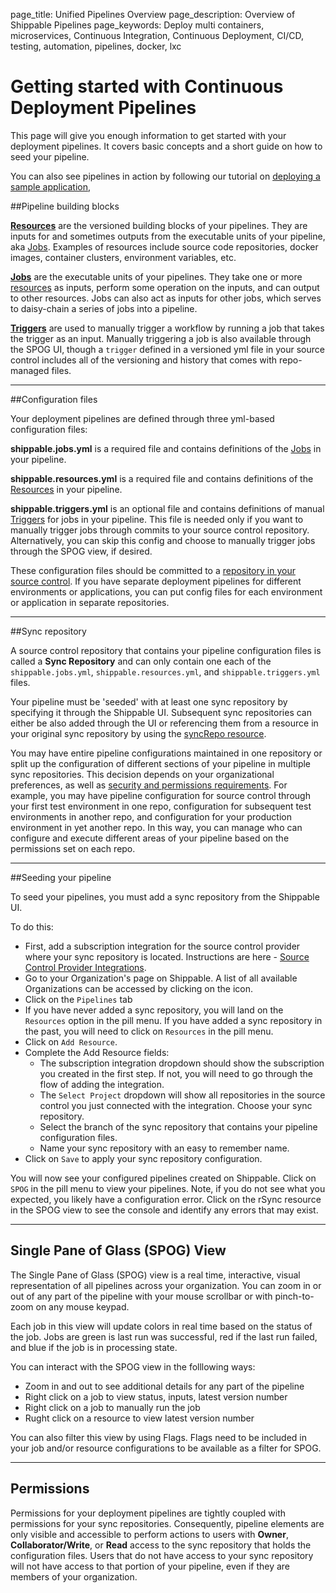 page_title: Unified Pipelines Overview
page_description: Overview of Shippable Pipelines
page_keywords: Deploy multi containers, microservices, Continuous Integration, Continuous Deployment, CI/CD, testing, automation, pipelines, docker, lxc

# Getting started with Continuous Deployment Pipelines

This page will give you enough information to get started with your deployment pipelines. It covers basic concepts and a short guide on how to seed your pipeline.

You can also see pipelines in action by following our tutorial on [deploying a sample application](../tutorials/pipelines/samplePipeline/),


##Pipeline building blocks

[**Resources**](resources/overview/) are the versioned building blocks of your pipelines. They are inputs for and sometimes outputs from the executable units of your pipeline, aka [Jobs](jobs/overview/). Examples of resources include source code repositories, docker images, container clusters, environment variables, etc.

[**Jobs**](jobs/overview/) are the executable units of your pipelines. They take one or more [resources](resources/overview/) as inputs, perform some operation on the inputs, and can output to other resources. Jobs can also act as inputs for other jobs, which serves to daisy-chain a series of jobs into a pipeline.

[**Triggers**](triggers/) are used to manually trigger a workflow by running a job that takes the trigger as an input. Manually triggering a job is also available through the SPOG UI, though a `trigger` defined in a versioned yml file in your source control includes all of the versioning and history that comes with repo-managed files.

---

##Configuration files

Your deployment pipelines are defined through three yml-based configuration files:

**shippable.jobs.yml** is a required file and contains definitions of the [Jobs](jobs/overview/) in your pipeline.

**shippable.resources.yml** is a required file and contains definitions of the [Resources](resources/overview/) in your pipeline.

**shippable.triggers.yml** is an optional file and contains definitions of manual [Triggers](triggers/) for jobs in your pipeline. This file is needed only if you want to manually trigger jobs through commits to your source control repository. Alternatively, you can skip this config and choose to manually trigger jobs through the SPOG view, if desired.

These configuration files should be committed to a [repository in your source control](#sync). If you have separate deployment pipelines for different environments or applications, you can put config files for each environment or application in separate repositories.

---

<a name="sync"></a>
##Sync repository

A source control repository that contains your pipeline configuration files is called a **Sync Repository** and can only contain one each of the `shippable.jobs.yml`, `shippable.resources.yml`, and `shippable.triggers.yml` files.  

Your pipeline must be 'seeded' with at least one sync repository by specifying it through the Shippable UI. Subsequent sync repositories can either be also added through the UI or referencing them from a resource in your original sync repository by using the [syncRepo resource](resources/syncRepo/).

You may have entire pipeline configurations maintained in one repository or split up the configuration of different sections of your pipeline in multiple sync repositories. This decision depends on your organizational preferences, as well as [security and permissions requirements](#permissions). For example, you may have pipeline configuration for source control through your first test environment in one repo, configuration for subsequent test environments in another repo, and configuration for your production environment in yet another repo. In this way, you can manage who can configure and execute different areas of your pipeline based on the permissions set on each repo.

---

##Seeding your pipeline

To seed your pipelines, you must add a sync repository from the Shippable UI.

To do this:

* First, add a subscription integration for the source control provider where your sync repository is located. Instructions are here - [Source Control Provider Integrations](../integrations/scm/scmOverview/).
* Go to your Organization's page on Shippable. A list of all available Organizations can be accessed by clicking on the  <i class="fa fa-bars" aria-hidden="true"></i>  icon.
* Click on the `Pipelines` tab
* If you have never added a sync repository, you will land on the `Resources` option in the pill menu. If you have added a sync repository in the past, you will need to click on `Resources` in the pill menu.
* Click on `Add Resource`.
* Complete the Add Resource fields:
	* The subscription integration dropdown should show the subscription you created in the first step. If not, you will need to go through the flow of adding the integration.
	* The `Select Project` dropdown will show all repositories in the source control you just connected with the integration. Choose your sync repository.
	* Select the branch of the sync repository that contains your pipeline configuration files.
	* Name your sync repository with an easy to remember name.
* Click on `Save` to apply your sync repository configuration.

You will now see your configured pipelines created on Shippable. Click on `SPOG` in the pill menu to view your pipelines. Note, if you do not see what you expected, you likely have a configuration error. Click on the rSync resource in the SPOG view to see the console and identify any errors that may exist.

---

<a name="spog"></a>
## Single Pane of Glass (SPOG) View

The Single Pane of Glass (SPOG) view is a real time, interactive, visual representation of all pipelines across your organization. You can zoom in or out of any part of the pipeline with your mouse scrollbar or with pinch-to-zoom on any mouse keypad.

Each job in this view will update colors in real time based on the status of the job. Jobs are green is last run was successful, red if the last run failed, and blue if the job is in processing state.

You can interact with the SPOG view in the folllowing ways:

- Zoom in and out to see additional details for any part of the pipeline
- Right click on a job to view status, inputs, latest version number
- Right click on a job to manually run the job
- Rught click on a resource to view latest version number

You can also filter this view by using Flags. Flags need to be included in your job and/or resource configurations to be available as a filter for SPOG.

---

<a name="permissions"></a>
## Permissions

Permissions for your deployment pipelines are tightly coupled with permissions for your sync repositories. Consequently, pipeline elements are only visible and accessible to perform actions to users with **Owner**, **Collaborator/Write**, or **Read** access to the sync repository that holds the configuration files. Users that do not have access to your sync repository will not have access to that portion of your pipeline, even if they are members of your organization.

